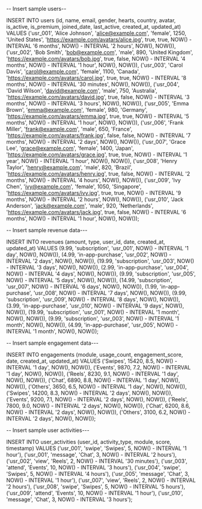 -- Insert sample users--


INSERT INTO users (id, name, email, gender, hearts, country, avatar, is_active, is_premium, joined_date, last_active, created_at, updated_at) VALUES
('usr_001', 'Alice Johnson', 'alice@example.com', 'female', 1250, 'United States', 'https://example.com/avatars/alice.jpg', true, true, NOW() - INTERVAL '6 months', NOW() - INTERVAL '2 hours', NOW(), NOW()),
('usr_002', 'Bob Smith', 'bob@example.com', 'male', 890, 'United Kingdom', 'https://example.com/avatars/bob.jpg', true, false, NOW() - INTERVAL '4 months', NOW() - INTERVAL '1 hour', NOW(), NOW()),
('usr_003', 'Carol Davis', 'carol@example.com', 'female', 1100, 'Canada', 'https://example.com/avatars/carol.jpg', true, true, NOW() - INTERVAL '8 months', NOW() - INTERVAL '30 minutes', NOW(), NOW()),
('usr_004', 'David Wilson', 'david@example.com', 'male', 750, 'Australia', 'https://example.com/avatars/david.jpg', true, false, NOW() - INTERVAL '3 months', NOW() - INTERVAL '3 hours', NOW(), NOW()),
('usr_005', 'Emma Brown', 'emma@example.com', 'female', 980, 'Germany', 'https://example.com/avatars/emma.jpg', true, true, NOW() - INTERVAL '5 months', NOW() - INTERVAL '1 hour', NOW(), NOW()),
('usr_006', 'Frank Miller', 'frank@example.com', 'male', 650, 'France', 'https://example.com/avatars/frank.jpg', false, false, NOW() - INTERVAL '7 months', NOW() - INTERVAL '2 days', NOW(), NOW()),
('usr_007', 'Grace Lee', 'grace@example.com', 'female', 1400, 'Japan', 'https://example.com/avatars/grace.jpg', true, true, NOW() - INTERVAL '1 year', NOW() - INTERVAL '1 hour', NOW(), NOW()),
('usr_008', 'Henry Taylor', 'henry@example.com', 'male', 820, 'Brazil', 'https://example.com/avatars/henry.jpg', true, false, NOW() - INTERVAL '2 months', NOW() - INTERVAL '4 hours', NOW(), NOW()),
('usr_009', 'Ivy Chen', 'ivy@example.com', 'female', 1050, 'Singapore', 'https://example.com/avatars/ivy.jpg', true, true, NOW() - INTERVAL '9 months', NOW() - INTERVAL '2 hours', NOW(), NOW()),
('usr_010', 'Jack Anderson', 'jack@example.com', 'male', 920, 'Netherlands', 'https://example.com/avatars/jack.jpg', true, false, NOW() - INTERVAL '6 months', NOW() - INTERVAL '1 hour', NOW(), NOW());

-- Insert sample revenue data---


INSERT INTO revenues (amount, type, user_id, date, created_at, updated_at) VALUES
(9.99, 'subscription', 'usr_001', NOW() - INTERVAL '1 day', NOW(), NOW()),
(4.99, 'in-app-purchase', 'usr_002', NOW() - INTERVAL '2 days', NOW(), NOW()),
(19.99, 'subscription', 'usr_003', NOW() - INTERVAL '3 days', NOW(), NOW()),
(2.99, 'in-app-purchase', 'usr_004', NOW() - INTERVAL '4 days', NOW(), NOW()),
(9.99, 'subscription', 'usr_005', NOW() - INTERVAL '5 days', NOW(), NOW()),
(14.99, 'subscription', 'usr_007', NOW() - INTERVAL '6 days', NOW(), NOW()),
(1.99, 'in-app-purchase', 'usr_008', NOW() - INTERVAL '7 days', NOW(), NOW()),
(9.99, 'subscription', 'usr_009', NOW() - INTERVAL '8 days', NOW(), NOW()),
(3.99, 'in-app-purchase', 'usr_010', NOW() - INTERVAL '9 days', NOW(), NOW()),
(19.99, 'subscription', 'usr_001', NOW() - INTERVAL '1 month', NOW(), NOW()),
(9.99, 'subscription', 'usr_003', NOW() - INTERVAL '1 month', NOW(), NOW()),
(4.99, 'in-app-purchase', 'usr_005', NOW() - INTERVAL '1 month', NOW(), NOW());

-- Insert sample engagement data---


INSERT INTO engagements (module, usage_count, engagement_score, date, created_at, updated_at) VALUES
('Swipes', 15420, 8.5, NOW() - INTERVAL '1 day', NOW(), NOW()),
('Events', 9870, 7.2, NOW() - INTERVAL '1 day', NOW(), NOW()),
('Reels', 8230, 9.1, NOW() - INTERVAL '1 day', NOW(), NOW()),
('Chat', 6890, 8.8, NOW() - INTERVAL '1 day', NOW(), NOW()),
('Others', 3650, 6.5, NOW() - INTERVAL '1 day', NOW(), NOW()),
('Swipes', 14200, 8.3, NOW() - INTERVAL '2 days', NOW(), NOW()),
('Events', 9200, 7.1, NOW() - INTERVAL '2 days', NOW(), NOW()),
('Reels', 7800, 9.0, NOW() - INTERVAL '2 days', NOW(), NOW()),
('Chat', 6200, 8.6, NOW() - INTERVAL '2 days', NOW(), NOW()),
('Others', 3100, 6.2, NOW() - INTERVAL '2 days', NOW(), NOW());

-- Insert sample user activities---


INSERT INTO user_activities (user_id, activity_type, module, score, timestamp) VALUES
('usr_001', 'swipe', 'Swipes', 5, NOW() - INTERVAL '1 hour'),
('usr_001', 'message', 'Chat', 3, NOW() - INTERVAL '2 hours'),
('usr_002', 'view', 'Reels', 2, NOW() - INTERVAL '30 minutes'),
('usr_003', 'attend', 'Events', 10, NOW() - INTERVAL '3 hours'),
('usr_004', 'swipe', 'Swipes', 5, NOW() - INTERVAL '4 hours'),
('usr_005', 'message', 'Chat', 3, NOW() - INTERVAL '1 hour'),
('usr_007', 'view', 'Reels', 2, NOW() - INTERVAL '2 hours'),
('usr_008', 'swipe', 'Swipes', 5, NOW() - INTERVAL '5 hours'),
('usr_009', 'attend', 'Events', 10, NOW() - INTERVAL '1 hour'),
('usr_010', 'message', 'Chat', 3, NOW() - INTERVAL '3 hours');

